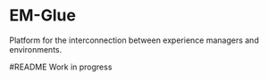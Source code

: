 # EM-Glue
Platform for the interconnection between experience managers and environments.

#README Work in progress

